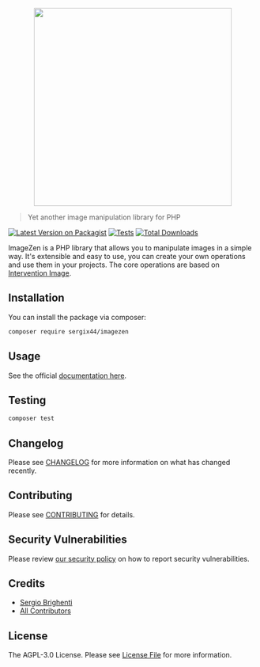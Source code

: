 <p align="center">
  <img src="https://i.imgur.com/k6NyH89.jpg" width="400px">
</p>

> Yet another image manipulation library for PHP

[![Latest Version on Packagist](https://img.shields.io/packagist/v/sergix44/imagezen.svg?style=flat-square)](https://packagist.org/packages/sergix44/imagezen)
[![Tests](https://img.shields.io/github/actions/workflow/status/sergix44/imagezen/run-tests.yml?branch=master&label=tests&style=flat-square)](https://github.com/sergix44/imagezen/actions/workflows/run-tests.yml)
[![Total Downloads](https://img.shields.io/packagist/dt/sergix44/imagezen.svg?style=flat-square)](https://packagist.org/packages/sergix44/imagezen)

ImageZen is a PHP library that allows you to manipulate images in a simple way.
It's extensible and easy to use, you can create your own operations and use them in your projects.
The core operations are based on [Intervention Image](https://github.com/intervention/image).

## Installation

You can install the package via composer:

```bash
composer require sergix44/imagezen
```

## Usage

See the official [documentation here](https://sergix44.github.io/imagezen/).

## Testing

```bash
composer test
```

## Changelog

Please see [CHANGELOG](CHANGELOG.md) for more information on what has changed recently.

## Contributing

Please see [CONTRIBUTING](https://github.com/spatie/.github/blob/main/CONTRIBUTING.md) for details.

## Security Vulnerabilities

Please review [our security policy](../../security/policy) on how to report security vulnerabilities.

## Credits

- [Sergio Brighenti](https://github.com/SergiX44)
- [All Contributors](../../contributors)

## License

The AGPL-3.0 License. Please see [License File](LICENSE.md) for more information.
